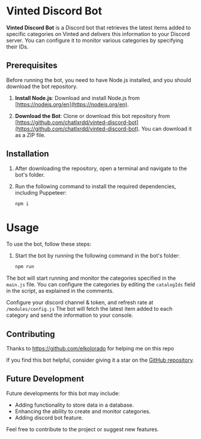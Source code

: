 # Vinted Discord Bot

**Vinted Discord Bot** is a Discord bot that retrieves the latest items added to specific categories on Vinted and delivers this information to your Discord server. You can configure it to monitor various categories by specifying their IDs.

## Prerequisites

Before running the bot, you need to have Node.js installed, and you should download the bot repository.

1. **Install Node.js**: Download and install Node.js from [https://nodejs.org/en](https://nodejs.org/en).

2. **Download the Bot**: Clone or download this bot repository from [https://github.com/chatlxrdd/vinted-discord-bot](https://github.com/chatlxrdd/vinted-discord-bot). You can download it as a ZIP file.

## Installation

1. After downloading the repository, open a terminal and navigate to the bot's folder.

2. Run the following command to install the required dependencies, including Puppeteer:

   ```bash
   npm i
# Usage

To use the bot, follow these steps:

1. Start the bot by running the following command in the bot's folder:

   ```bash
   npm run

The bot will start running and monitor the categories specified in the `main.js` file. You can configure the categories by editing the `catalogIds` field in the script, as explained in the comments.

Configure your discord channel & token, and refresh rate at
`/modules/config.js`
The bot will fetch the latest item added to each category and send the information to your console.

## Contributing

Thanks to https://github.com/elkolorado for helping me on this repo

If you find this bot helpful, consider giving it a star on the [GitHub repository](https://github.com/chatlxrdd/vinted-discord-bot).

## Future Development

Future developments for this bot may include:

- Adding functionality to store data in a database.
- Enhancing the ability to create and monitor categories.
- Adding discord bot feature.

Feel free to contribute to the project or suggest new features.
